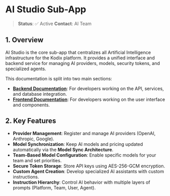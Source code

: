 # AI Studio Sub-App

> **Status**: ✅ Active
> **Contact**: AI Team

## 1. Overview

AI Studio is the core sub-app that centralizes all Artificial Intelligence infrastructure for the Kodix platform. It provides a unified interface and backend service for managing AI providers, models, security tokens, and specialized agents.

This documentation is split into two main sections:

- **[Backend Documentation](./backend/README.md)**: For developers working on the API, services, and database integration.
- **[Frontend Documentation](./frontend/README.md)**: For developers working on the user interface and components.

## 2. Key Features

- **Provider Management**: Register and manage AI providers (OpenAI, Anthropic, Google).
- **Model Synchronization**: Keep AI models and pricing updated automatically via the **Model Sync Architecture**.
- **Team-Based Model Configuration**: Enable specific models for your team and set priorities.
- **Secure Token Storage**: Store API keys using AES-256-GCM encryption.
- **Custom Agent Creation**: Develop specialized AI assistants with custom instructions.
- **Instruction Hierarchy**: Control AI behavior with multiple layers of prompts (Platform, Team, User, Agent).
